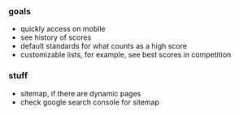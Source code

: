 ### goals

- quickly access on mobile
- see history of scores
- default standards for what counts as a high score
- customizable lists, for example, see best scores in competition

### stuff

- sitemap, if there are dynamic pages
- check google search console for sitemap
